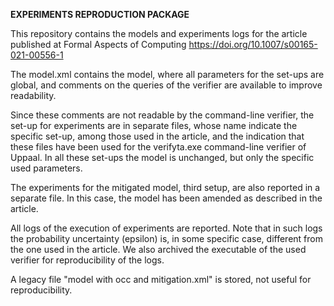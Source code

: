 **EXPERIMENTS REPRODUCTION PACKAGE**

This repository contains the models and experiments logs for the article published at Formal Aspects of Computing 
https://doi.org/10.1007/s00165-021-00556-1

The model.xml contains the model, where all parameters for the set-ups are global, and comments on the queries of the verifier 
are available to improve readability. 

Since these comments are not readable by the command-line verifier, the set-up for experiments are in separate files, whose name 
indicate the specific set-up, among those used in the article, and the indication that these files have been used for the 
verifyta.exe command-line verifier of Uppaal. In all these set-ups the model is unchanged, but only the specific used parameters.

The experiments for the mitigated model, third setup, are also reported in a separate file.  In this case, the model has been amended 
as described in the article.

All logs of the execution of experiments are reported. 
Note that in such logs the probability uncertainty (epsilon) is, in some specific case, different from the one used in the article.
We also archived the executable of the used verifier for reproducibility of the logs. 

A legacy file "model with occ and mitigation.xml" is stored, not useful for reproducibility.
